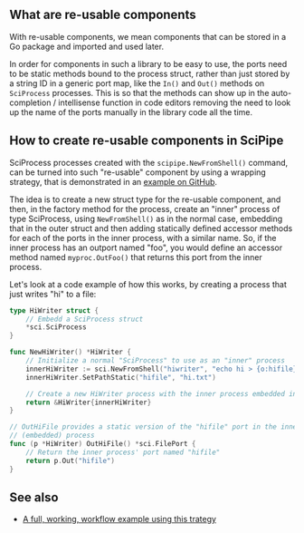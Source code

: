 ## What are re-usable components

With re-usable components, we mean components that can be stored in a Go
package and imported and used later.

In order for components in such a library to be easy to use, the ports need to
be static methods bound to the process struct, rather than just stored by a
string ID in a generic port map, like the `In()` and `Out()` methods on
`SciProcess` processes.  This is so that the methods can show up in the
auto-completion / intellisense function in code editors removing the need to
look up the name of the ports manually in the library code all the time.

## How to create re-usable components in SciPipe

SciProcess processes created with the `scipipe.NewFromShell()` command, can be
turned into such "re-usable" component by using a wrapping strategy, that is
demonstrated in an [example on GitHub](https://github.com/scipipe/scipipe/blob/master/examples/wrapper_procs/wrap.go).

The idea is to create a new struct type for the re-usable component, and then,
in the factory method for the process, create an "inner" process of type
SciProcess, using `NewFromShell()` as in the normal case, embedding that in the
outer struct and then adding statically defined accessor methods for each of
the ports in the inner process, with a similar name.  So, if the inner process
has an outport named "foo", you would define an accessor method named
`myproc.OutFoo()` that returns this port from the inner process.

Let's look at a code example of how this works, by creating a process that just
writes "hi" to a file:

```go
type HiWriter struct {
    // Embedd a SciProcess struct
	*sci.SciProcess
}

func NewHiWriter() *HiWriter {
    // Initialize a normal "SciProcess" to use as an "inner" process
	innerHiWriter := sci.NewFromShell("hiwriter", "echo hi > {o:hifile}")
	innerHiWriter.SetPathStatic("hifile", "hi.txt")

    // Create a new HiWriter process with the inner process embedded into it
	return &HiWriter{innerHiWriter}
}

// OutHiFile provides a static version of the "hifile" port in the inner
// (embedded) process
func (p *HiWriter) OutHiFile() *sci.FilePort {
    // Return the inner process' port named "hifile"
    return p.Out("hifile")
}
```

## See also

- [A full, working, workflow example using this trategy](https://github.com/scipipe/scipipe/blob/master/examples/wrapper_procs/wrap.go)
